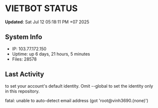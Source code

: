 # VIETBOT STATUS
**Updated**: Sat Jul 12 05:18:11 PM +07 2025

## System Info
- IP: 103.77.172.150
- Uptime: up 6 days, 21 hours, 5 minutes
- Files: 28578

## Last Activity

to set your account's default identity.
Omit --global to set the identity only in this repository.

fatal: unable to auto-detect email address (got 'root@vinh3690.(none)')
